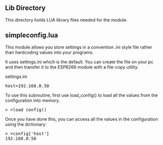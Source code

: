 Lib Directory
-------------

This directory holds LUA library files needed
for the module.

simpleconfig.lua
----------------

This module allows you store settings in a convention .ini
style file rather than hardcoding values into your programs.

It uses settings.ini which is the default. You can create the
file on your pc and then transfer it to the ESP8266 module with
a file-copy utility.

settings.ini
<pre>
host=192.168.0.50
</pre>

To use this subroutine, first use load_config() to load all
the values from the configuration into memory.

<pre>
> =load_config()
</pre>

Once you have done this, you can access all the values in
the configuration using the dictionary:

<pre>
> =config['host']
192.168.0.50
</pre>
